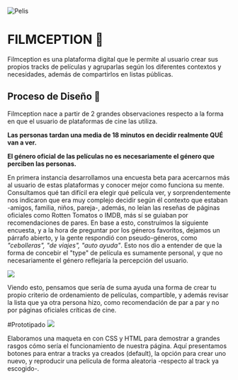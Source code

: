  ![Pelis](https://i.imgur.com/mj53uKp.gif)

# FILMCEPTION 🎥

Filmception es una plataforma digital que le permite al usuario crear sus propios tracks de películas y  agruparlas según los diferentes contextos y necesidades, además de compartirlos en listas públicas.   


 ## **Proceso de Diseño 🎨**
Filmception nace a partir de 2 grandes observaciones respecto a la forma en que el usuario de plataformas de cine las utiliza.

**Las personas tardan una media de 18 minutos en decidir realmente QUÉ van a ver.**

**El género oficial de las películas no es necesariamente el género que perciben las personas.**

En primera instancia desarrollamos una encuesta beta para acercarnos más al usuario de estas plataformas y conocer mejor como funciona su mente. Consultamos qué tan difícil era elegir qué película ver, y sorprendentemente nos indicaron que era muy complejo decidir según él contexto que estaban -amigos, familia, niños, pareja-, además, no leían las reseñas de páginas oficiales como Rotten Tomatos o IMDB, más sí se guiaban por recomendaciones de pares. En base a esto, construímos la siguiente encuesta, y a la hora de preguntar por los géneros favoritos, dejamos un párrafo abierto, y la gente respondió con pseudo-géneros, como *"cebolleras", "de viajes", "auto ayuda"*. Esto nos dio a entender de que la forma de concebir el "type" de película es sumamente personal, y que no necesariamente el género reflejaría la percepción del usuario.

![](https://scontent.fscl11-1.fna.fbcdn.net/v/t1.0-9/67571079_2441158049438916_5755729808453533696_n.jpg?_nc_cat=110&_nc_oc=AQkh-Kd_DY2UQ1hItgQ_WIsFUWDYZA0BdFEoLr8FXPru8F1IbkMKJzuTAskuqTP2aXc&_nc_ht=scontent.fscl11-1.fna&oh=61925aebec3939270c5fd1c326a3c0d9&oe=5DB4F415)


Viendo esto, pensamos que sería de suma ayuda una forma de crear tu propio criterio de ordenamiento de películas, compartible, y además revisar la lista que ya otra persona hizo, como recomendación de par a par y no por páginas oficiales críticas de cine.


#Prototipado
![](https://scontent.fscl11-2.fna.fbcdn.net/v/t1.0-9/67404572_2441182402769814_583698111499599872_n.jpg?_nc_cat=107&_nc_oc=AQkzKT7a2zxwD2FFGy4IKT6yO4aVVWSPGInkH0GZeRbeVZxqYU69XLhw6OO7A0rf2xo&_nc_ht=scontent.fscl11-2.fna&oh=207207c84f5985b647feae2d7c02a92b&oe=5DE7441A) 

Elaboramos una maqueta en con CSS y HTML para demostrar  a grandes rasgos cómo sería el funcionamiento de nuestra página. Aquí presentamos botones para entrar a tracks ya creados (default), la opción para crear uno nuevo, y reproducir una película de forma aleatoria -respecto al track ya escogido-.

